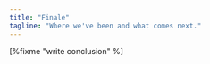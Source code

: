```yaml
---
title: "Finale"
tagline: "Where we've been and what comes next."
---
```


[%fixme "write conclusion" %]
